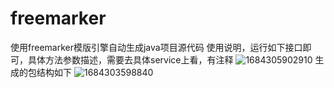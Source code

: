 # freemarker
使用freemarker模版引擎自动生成java项目源代码
使用说明，运行如下接口即可，具体方法参数描述，需要去具体service上看，有注释
![1684305902910](https://github.com/cn-g/freemarker/assets/55084217/265b1139-6f4f-4b63-b7f9-b40eb415b641)
生成的包结构如下
![1684303598840](https://github.com/cn-g/freemarker/assets/55084217/169dcb03-9b38-4dca-9364-8f37b8e68d48)

